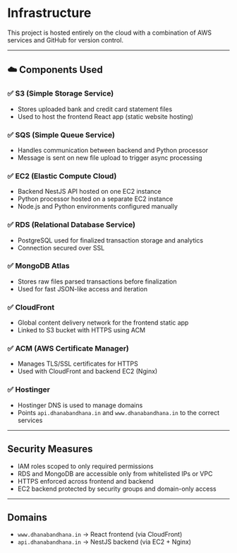 # Infrastructure

This project is hosted entirely on the cloud with a combination of AWS services and GitHub for version control.

---

## ☁️ Components Used

### ✅ S3 (Simple Storage Service)

* Stores uploaded bank and credit card statement files
* Used to host the frontend React app (static website hosting)

### ✅ SQS (Simple Queue Service)

* Handles communication between backend and Python processor
* Message is sent on new file upload to trigger async processing

### ✅ EC2 (Elastic Compute Cloud)

* Backend NestJS API hosted on one EC2 instance
* Python processor hosted on a separate EC2 instance
* Node.js and Python environments configured manually

### ✅ RDS (Relational Database Service)

* PostgreSQL used for finalized transaction storage and analytics
* Connection secured over SSL

### ✅ MongoDB Atlas

* Stores raw files parsed transactions before finalization
* Used for fast JSON-like access and iteration

### ✅ CloudFront

* Global content delivery network for the frontend static app
* Linked to S3 bucket with HTTPS using ACM

### ✅ ACM (AWS Certificate Manager)

* Manages TLS/SSL certificates for HTTPS
* Used with CloudFront and backend EC2 (Nginx)

### ✅ Hostinger

* Hostinger DNS is used to manage domains
* Points `api.dhanabandhana.in` and `www.dhanabandhana.in` to the correct services

---

## Security Measures

* IAM roles scoped to only required permissions
* RDS and MongoDB are accessible only from whitelisted IPs or VPC
* HTTPS enforced across frontend and backend
* EC2 backend protected by security groups and domain-only access

---

## Domains

* `www.dhanabandhana.in` → React frontend (via CloudFront)
* `api.dhanabandhana.in` → NestJS backend (via EC2 + Nginx)
